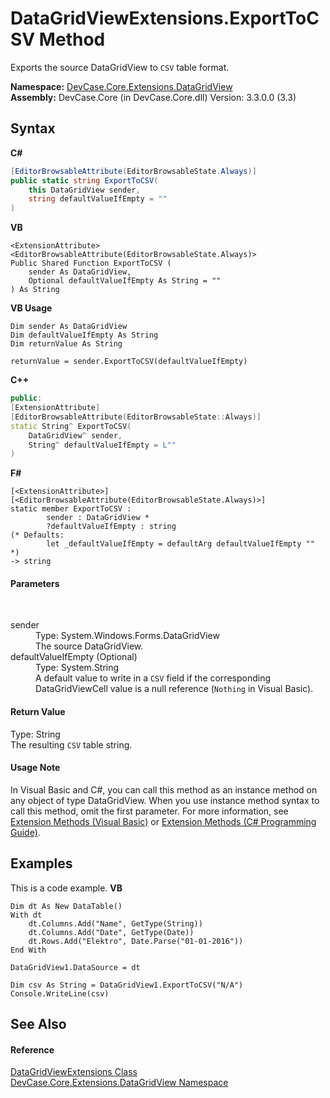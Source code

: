 # DataGridViewExtensions.ExportToCSV Method 
 

Exports the source DataGridView to `CSV` table format.

**Namespace:**&nbsp;<a href="N_DevCase_Core_Extensions_DataGridView">DevCase.Core.Extensions.DataGridView</a><br />**Assembly:**&nbsp;DevCase.Core (in DevCase.Core.dll) Version: 3.3.0.0 (3.3)

## Syntax

**C#**<br />
``` C#
[EditorBrowsableAttribute(EditorBrowsableState.Always)]
public static string ExportToCSV(
	this DataGridView sender,
	string defaultValueIfEmpty = ""
)
```

**VB**<br />
``` VB
<ExtensionAttribute>
<EditorBrowsableAttribute(EditorBrowsableState.Always)>
Public Shared Function ExportToCSV ( 
	sender As DataGridView,
	Optional defaultValueIfEmpty As String = ""
) As String
```

**VB Usage**<br />
``` VB Usage
Dim sender As DataGridView
Dim defaultValueIfEmpty As String
Dim returnValue As String

returnValue = sender.ExportToCSV(defaultValueIfEmpty)
```

**C++**<br />
``` C++
public:
[ExtensionAttribute]
[EditorBrowsableAttribute(EditorBrowsableState::Always)]
static String^ ExportToCSV(
	DataGridView^ sender, 
	String^ defaultValueIfEmpty = L""
)
```

**F#**<br />
``` F#
[<ExtensionAttribute>]
[<EditorBrowsableAttribute(EditorBrowsableState.Always)>]
static member ExportToCSV : 
        sender : DataGridView * 
        ?defaultValueIfEmpty : string 
(* Defaults:
        let _defaultValueIfEmpty = defaultArg defaultValueIfEmpty ""
*)
-> string 

```


#### Parameters
&nbsp;<dl><dt>sender</dt><dd>Type: System.Windows.Forms.DataGridView<br />The source DataGridView.</dd><dt>defaultValueIfEmpty (Optional)</dt><dd>Type: System.String<br />A default value to write in a `CSV` field if the corresponding DataGridViewCell value is a null reference (`Nothing` in Visual Basic).</dd></dl>

#### Return Value
Type: String<br />The resulting `CSV` table string.

#### Usage Note
In Visual Basic and C#, you can call this method as an instance method on any object of type DataGridView. When you use instance method syntax to call this method, omit the first parameter. For more information, see <a href="https://docs.microsoft.com/dotnet/visual-basic/programming-guide/language-features/procedures/extension-methods">Extension Methods (Visual Basic)</a> or <a href="https://docs.microsoft.com/dotnet/csharp/programming-guide/classes-and-structs/extension-methods">Extension Methods (C# Programming Guide)</a>.

## Examples
This is a code example. 
**VB**<br />
``` VB
Dim dt As New DataTable()
With dt
    dt.Columns.Add("Name", GetType(String))
    dt.Columns.Add("Date", GetType(Date))
    dt.Rows.Add("Elektro", Date.Parse("01-01-2016"))
End With

DataGridView1.DataSource = dt

Dim csv As String = DataGridView1.ExportToCSV("N/A")
Console.WriteLine(csv)
```


## See Also


#### Reference
<a href="T_DevCase_Core_Extensions_DataGridView_DataGridViewExtensions">DataGridViewExtensions Class</a><br /><a href="N_DevCase_Core_Extensions_DataGridView">DevCase.Core.Extensions.DataGridView Namespace</a><br />
